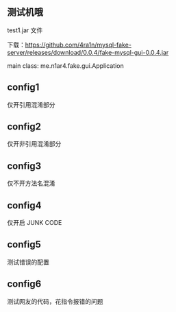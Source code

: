 ## 测试机哦
test1.jar 文件

下载：https://github.com/4ra1n/mysql-fake-server/releases/download/0.0.4/fake-mysql-gui-0.0.4.jar

main class: me.n1ar4.fake.gui.Application

## config1

仅开引用混淆部分

## config2

仅开非引用混淆部分

## config3

仅不开方法名混淆

## config4

仅开启 JUNK CODE

## config5

测试错误的配置

## config6

测试网友的代码，花指令报错的问题